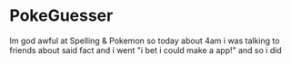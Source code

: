 # PokeGuesser
 Im god awful at Spelling & Pokemon so today about 4am i was talking to friends about said fact and i went "i bet i could make a app!" and so i did
